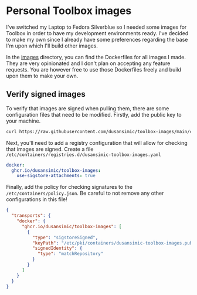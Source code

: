 # Personal Toolbox images

I've switched my Laptop to Fedora Silverblue so I needed some images for Toolbox in order to have my
development environments ready. I've decided to make my own since I already have some preferences
regarding the base I'm upon which I'll build other images.

In the [images](./images/) directory, you can find the Dockerfiles for all images I made. They are very
opinionated and I don't plan on accepting any feature requests. You are however free to use those
Dockerfiles freely and build upon them to make your own.

## Verify signed images

To verify that images are signed when pulling them, there are some configuration
files that need to be modified. Firstly, add the public key to your machine.

```sh
curl https://raw.githubusercontent.com/dusansimic/toolbox-images/main/cosign.pub | sudo tee /etc/pki/containers/dusansimic-toolbox-images.pub
```

Next, you'll need to add a registry configuration that will allow for checking
that images are signed. Create a file `/etc/containers/registries.d/dusansimic-toolbox-images.yaml`

```yaml
docker:
  ghcr.io/dusansimic/toolbox-images:
    use-sigstore-attachments: true
```

Finally, add the policy for checking signatures to the `/etc/containers/policy.json`.
Be careful to not remove any other configurations in this file!

```json
{
  "transports": {
    "docker": {
      "ghcr.io/dusansimic/toolbox-images": [
        {
          "type": "sigstoreSigned",
          "keyPath": "/etc/pki/containers/dusansimic-toolbox-images.pub",
          "signedIdentity": {
            "type": "matchRepository"
          }
        }
      ]
    }
  }
}
```
